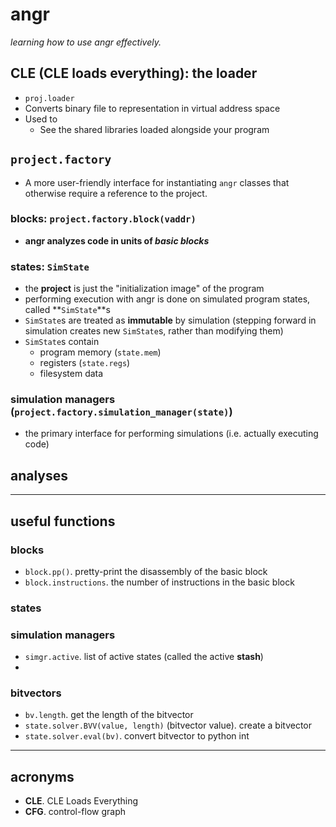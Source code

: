 # angr

_learning how to use angr effectively._

## CLE (CLE loads everything): the loader
- `proj.loader`
- Converts binary file to representation in virtual address space
- Used to
  - See the shared libraries loaded alongside your program

## `project.factory`
- A more user-friendly interface for instantiating `angr` classes that otherwise require a reference to the project.

### blocks: `project.factory.block(vaddr)`
- **angr analyzes code in units of _basic blocks_**

### states: `SimState`
- the **project** is just the "initialization image" of the program
- performing execution with angr is done on simulated program states, called **`SimState`**s
- `SimState`s are treated as **immutable** by simulation (stepping forward in simulation creates new `SimState`s, rather than modifying them)
- `SimState`s contain
  - program memory (`state.mem`)
  - registers (`state.regs`)
  - filesystem data

### simulation managers (`project.factory.simulation_manager(state)`)
- the primary interface for performing simulations (i.e. actually executing code)

## analyses

---

## useful functions

### blocks
- `block.pp()`. pretty-print the disassembly of the basic block
- `block.instructions`. the number of instructions in the basic block

### states

### simulation managers
- `simgr.active`. list of active states (called the active **stash**)
- 

### bitvectors
- `bv.length`. get the length of the bitvector
- `state.solver.BVV(value, length)` (bitvector value). create a bitvector
- `state.solver.eval(bv)`. convert bitvector to python int

---

## acronyms
- **CLE**. CLE Loads Everything
- **CFG**. control-flow graph

